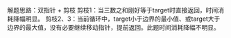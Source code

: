 解题思路：双指针 + 剪枝
剪枝1：当三数之和刚好等于target时直接返回，时间消耗降幅明显。
剪枝2、3：当前循环中，target小于边界的最小值、或target大于边界的最大值，没有必要继续移动指针，提前返回。此题时间消耗降幅不明显。